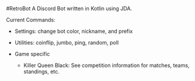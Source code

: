#RetroBot
A Discord Bot written in Kotlin using JDA.

Current Commands:
 - Settings: change bot color, nickname, and prefix
   
 - Utilities: coinflip, jumbo, ping, random, poll
   
 - Game specific
   * Killer Queen Black: See competition information for matches, teams, standings, etc. 
